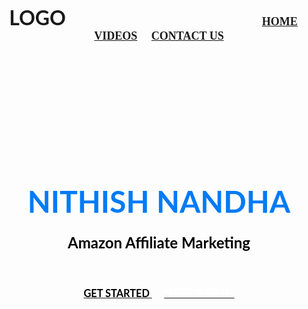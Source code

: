 <!DOCTYPE html>
<html lang="en">
<head>
	<meta charset="utf-8">
	<title>
		Amazon Affiliate Marketing Website by NANDHAKUMAR S
	</title>
</head>
<body background="1.jpg" link="#000" alink="#017bf5" vlink="#000">
	<br />
	<h3 align="center">
		<font face="Lato" size="6">LOGO</font>
		&nbsp;&nbsp;&nbsp;&nbsp;&nbsp;&nbsp;&nbsp;&nbsp;&nbsp;&nbsp;&nbsp;&nbsp;&nbsp;&nbsp;&nbsp;&nbsp;&nbsp;&nbsp;&nbsp;
		&nbsp;&nbsp;&nbsp;&nbsp;&nbsp;&nbsp;&nbsp;&nbsp;&nbsp;&nbsp;&nbsp;&nbsp;&nbsp;&nbsp;&nbsp;&nbsp;&nbsp;&nbsp;&nbsp;
		&nbsp;&nbsp;&nbsp;&nbsp;&nbsp;&nbsp;&nbsp;&nbsp;&nbsp;&nbsp;&nbsp;&nbsp;&nbsp;&nbsp;&nbsp;&nbsp;&nbsp;&nbsp;&nbsp;
		&nbsp;&nbsp;&nbsp;&nbsp;&nbsp;&nbsp;&nbsp;&nbsp;&nbsp;&nbsp;&nbsp;&nbsp;&nbsp;&nbsp;&nbsp;&nbsp;&nbsp;&nbsp;&nbsp;
		<font face="cinzel" size="4">
			<a href="#">HOME</a>&nbsp;&nbsp;&nbsp;&nbsp;
			<a href="#">VIDEOS</a>&nbsp;&nbsp;&nbsp;&nbsp;
			<a href="#">CONTACT US</a>
		</font>
	</h3>
	<br /><br /><br /><br /><br /><br /><br /><br /><br /><br />
	<h1 align="center">
		<font face="Lato" color="#017bf5" size="7">
			NITHISH NANDHA
		</font>
	</h1>
	<h3 align="center">
		<font face="Lato" color="#000" size="5">
			Amazon Affiliate Marketing
		</font>
	</h3>
	<br />
	<h3 align="center">
	<a href="#">
		<font face="Lato" color="#000">GET STARTED</font>
	</a>&nbsp;&nbsp;&nbsp;&nbsp;
	<a href="#">
		<font face="Lato" color="#fff">SUBSCRIBE US</font>
	</a>
	</h3>
</body>
</html>
